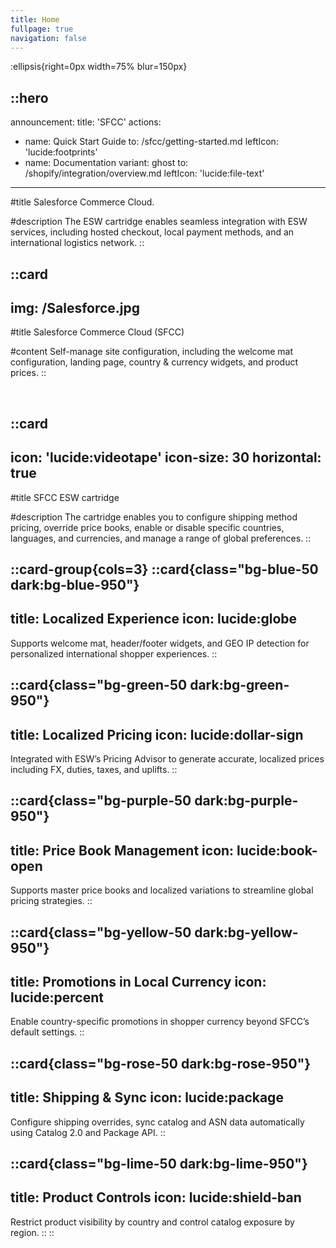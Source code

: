 ```yaml
---
title: Home
fullpage: true
navigation: false
---
```


:ellipsis{right=0px width=75% blur=150px}

::hero
---
announcement:
  title: 'SFCC'
actions:
  - name: Quick Start Guide
    to: /sfcc/getting-started.md
    leftIcon: 'lucide:footprints'
  - name: Documentation
    variant: ghost
    to: /shopify/integration/overview.md
    leftIcon: 'lucide:file-text'
---

#title
Salesforce Commerce Cloud.

#description
The ESW cartridge enables seamless integration with ESW services, including hosted checkout, local payment methods, and an international logistics network.
::

::card
---
img: /Salesforce.jpg
---
#title
Salesforce Commerce Cloud (SFCC)

#content
Self-manage site configuration, including the welcome mat configuration, landing page, country & currency widgets, and product prices.
::

<br>

::card
---
icon: 'lucide:videotape'
icon-size: 30
horizontal: true
---

#title
SFCC ESW cartridge

#description
The cartridge enables you to configure shipping method pricing, override price books, enable or disable specific countries, languages, and currencies, and manage a range of global preferences.
::

::card-group{cols=3}
  ::card{class="bg-blue-50 dark:bg-blue-950"}
  ---
  title: Localized Experience
  icon: lucide:globe
  ---
  Supports welcome mat, header/footer widgets, and GEO IP detection for personalized international shopper experiences.
  ::

  ::card{class="bg-green-50 dark:bg-green-950"}
  ---
  title: Localized Pricing
  icon: lucide:dollar-sign
  ---
  Integrated with ESW’s Pricing Advisor to generate accurate, localized prices including FX, duties, taxes, and uplifts.
  ::

  ::card{class="bg-purple-50 dark:bg-purple-950"}
  ---
  title: Price Book Management
  icon: lucide:book-open
  ---
  Supports master price books and localized variations to streamline global pricing strategies.
  ::

  ::card{class="bg-yellow-50 dark:bg-yellow-950"}
  ---
  title: Promotions in Local Currency
  icon: lucide:percent
  ---
  Enable country-specific promotions in shopper currency beyond SFCC’s default settings.
  ::

  ::card{class="bg-rose-50 dark:bg-rose-950"}
  ---
  title: Shipping & Sync
  icon: lucide:package
  ---
  Configure shipping overrides, sync catalog and ASN data automatically using Catalog 2.0 and Package API.
  ::

  ::card{class="bg-lime-50 dark:bg-lime-950"}
  ---
  title: Product Controls
  icon: lucide:shield-ban
  ---
  Restrict product visibility by country and control catalog exposure by region.
  ::
::




